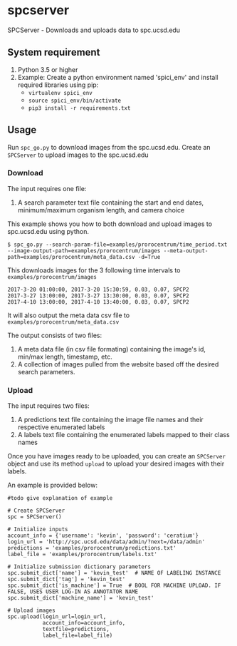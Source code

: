 # spcserver

SPCServer - Downloads and uploads data to spc.ucsd.edu

## System requirement

1. Python 3.5 or higher
2. Example: Create a python environment named 'spici_env' and install required libraries using pip:
    - `virtualenv spici_env`
    - `source spici_env/bin/activate`
    - `pip3 install -r requirements.txt`

## Usage

Run `spc_go.py` to download images from the spc.ucsd.edu. 
Create an `SPCServer` to upload images to the spc.ucsd.edu


### Download
The input requires one file:
1. A search parameter text file containing the start and end dates, minimum/maximum organism length, and camera choice


This example shows you how to both download and upload images to spc.ucsd.edu using python.

    $ spc_go.py --search-param-file=examples/prorocentrum/time_period.txt 
    --image-output-path=examples/prorocentrum/images --meta-output-path=examples/prorocentrum/meta_data.csv -d=True

This downloads images for the 3 following time intervals to `examples/prorocentrum/images`

    2017-3-20 01:00:00, 2017-3-20 15:30:59, 0.03, 0.07, SPCP2
    2017-3-27 13:00:00, 2017-3-27 13:30:00, 0.03, 0.07, SPCP2
    2017-4-10 13:00:00, 2017-4-10 13:40:00, 0.03, 0.07, SPCP2

It will also output the meta data csv file to `examples/prorocentrum/meta_data.csv`

The output consists of two files:

1. A meta data file (in csv file formating) containing the image's id, min/max length, timestamp, etc.
2. A collection of images pulled from the website based off the desired search parameters.

### Upload
The input requires two files:

1. A predictions text file containing the image file names and their respective enumerated labels
2. A labels text file containing the enumerated labels mapped to their class names

Once you have images ready to be uploaded, you can create an `SPCServer` 
object and use its method
`upload` to upload your desired images with their labels.

An example is provided below:

`#todo give explanation of example`

```
# Create SPCServer
spc = SPCServer()

# Initialize inputs
account_info = {'username': 'kevin', 'password': 'ceratium'}
login_url = 'http://spc.ucsd.edu/data/admin/?next=/data/admin'
predictions = 'examples/prorocentrum/predictions.txt'
label_file = 'examples/prorocentrum/labels.txt'

# Initialize submission dictionary parameters
spc.submit_dict['name'] = 'kevin_test'  # NAME OF LABELING INSTANCE
spc.submit_dict['tag'] = 'kevin_test'
spc.submit_dict['is_machine'] = True  # BOOL FOR MACHINE UPLOAD. IF FALSE, USES USER LOG-IN AS ANNOTATOR NAME
spc.submit_dict['machine_name'] = 'kevin_test'

# Upload images
spc.upload(login_url=login_url,
           account_info=account_info,
           textfile=predictions,
           label_file=label_file)

